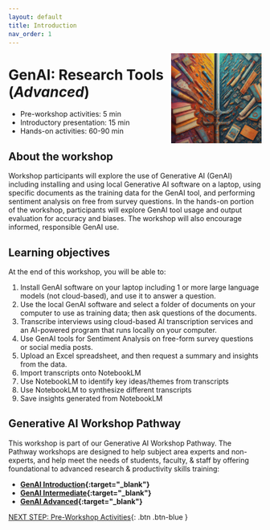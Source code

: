 ```yaml
---
layout: default
title: Introduction 
nav_order: 1
---
```

<img src="images/genai-adv.png" style="float:right;width:180px;" alt="decorative image">

# GenAI: Research Tools (_Advanced_)

- Pre-workshop activities: 5 min 
- Introductory presentation: 15 min
- Hands-on activities: 60-90 min

## About the workshop 

Workshop participants will explore the use of Generative AI (GenAI) including installing and using local Generative AI software on a laptop, using specific documents as the training data for the GenAI tool, and performing sentiment analysis on free from survey questions. In the hands-on portion of the workshop, participants will explore GenAI tool usage and output evaluation for accuracy and biases. The workshop will also encourage informed, responsible GenAI use.

## Learning objectives

At the end of this workshop, you will be able to:

1. Install GenAI software on your laptop including 1 or more large language models (not cloud-based), and use it to answer a question.
2. Use the local GenAI software and select a folder of documents on your computer to use as training data; then ask questions of the documents.
3. Transcribe interviews using cloud-based AI transcription services and an AI-powered program that runs locally on your computer.
4. Use GenAI tools for Sentiment Analysis on free-form survey questions or social media posts.
5. Upload an Excel spreadsheet, and then request a summary and insights from the data.
6. Import transcripts onto NotebookLM
7. Use NotebookLM to identify key ideas/themes from transcripts
8. Use NotebookLM to synthesize different transcripts
9. Save insights generated from NotebookLM

## Generative AI Workshop Pathway
This workshop is part of our Generative AI Workshop Pathway. The Pathway workshops are designed to help subject area experts and non-experts, and help meet the needs of students, faculty, & staff by offering foundational to advanced research & productivity skills training:

- **[GenAI Introduction](https://uviclibraries.github.io/genai-pathway/#introductory-workshops){:target="_blank"}**
- **[GenAI Intermediate](https://uviclibraries.github.io/genai-pathway/#intermediate-workshops){:target="_blank"}**
- **[GenAI Advanced](https://uviclibraries.github.io/genai-pathway/#intermediate-workshops){:target="_blank"}**
 
[NEXT STEP: Pre-Workshop Activities](pre-workshop.html){: .btn .btn-blue }
